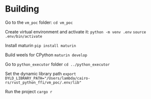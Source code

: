 # Building

Go to the `vm_poc` folder:
`cd vm_poc`

Create virtual environment and activate it:
`python -m venv .env`
`source .env/bin/activate`

Install maturin
`pip install maturin`

Build weels for CPython
`maturin develop`

Go to `python_executor` folder
`cd ../python_executor`

Set the dynamic library path
`export DYLD_LIBRARY_PATH="/Users/lambda/cairo-rs/rust_python_ffi/vm_poc/.env/lib"`

Run the project
`cargo r`

